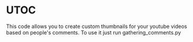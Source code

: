 # UTOC
This code allows you to create custom thumbnails for your youtube videos based on people's comments. 
To use it just run gathering_comments.py



